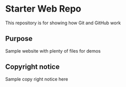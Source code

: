 # Starter Web Repo

This repository is for showing how Git and GitHub work

## Purpose

Sample website with plenty of files for demos

## Copyright notice
Sample copy right notice here
